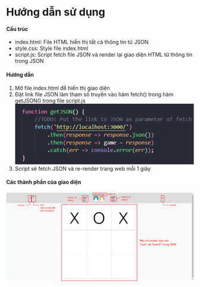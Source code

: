 # Hướng dẫn sử dụng
<h4>Cấu trúc</h4>
<ul>
<li>index.html: File HTML hiển thị tất cả thông tin từ JSON</li>
<li>style.css: Style file index.html</li>
<li>script.js: Script fetch file JSON và render lại giao diện HTML từ thông tin trong JSON</li>
</ul>

<h4>Hướng dẫn</h4>
<ol>
<li>Mở file index.html để hiển thị giao diện</li>
<li>Đặt link file JSON làm tham số truyền vào hàm fetch() trong hàm getJSON() trong file script.js</li>
<img src="resources/jsonguide.png"></img>
<li>Script sẽ fetch JSON và re-render trang web mỗi 1 giây</li>
</ol>

<h4>Các thành phần của giao diện</h4>
<img src="resources/guide.png"></img>


